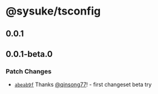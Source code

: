 # @sysuke/tsconfig

## 0.0.1

## 0.0.1-beta.0

### Patch Changes

- [`abeab9f`](https://github.com/qinsong77/sysuke/commit/abeab9fb66fad0ecdac0265891c4ace750cde260) Thanks
  [@qinsong77](https://github.com/qinsong77)! - first changeset beta try
